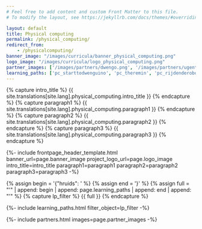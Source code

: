 ```yaml
---
# Feel free to add content and custom Front Matter to this file.
# To modify the layout, see https://jekyllrb.com/docs/themes/#overriding-theme-defaults

layout: default
title: Physical computing
permalink: /physical_computing/
redirect_from:
    - /physicalcomputing/
banner_image: "/images/curricula/banner_physical_computing.png"
logo_image: "/images/curricula/logo_physical_computing.png"
partner_images: ['/images/partners/dwengo.png', '/images/partners/ugent.svg', "/images/partners/innovet.jpg"]
learning_paths: ['pc_starttodwenguino', 'pc_theremin', 'pc_rijdenderobot', 'pc_leerlijn_introductie', 'pc_leerlijn_invoer_verwerking_uitvoer', 'pc_leerlijn_basisprincipes_digitale_elektronica', 'pc_leerlijn_grafisch_naar_tekstueel', 'pc_leerlijn_basis_programmeren', 'pc_leerlijn_fiches_dwenguino', 'pc_leerlijn_fiches_arduino', 'pc_leerlijn_project_lijnvolger', 'pc_leerlijn_project_bluetooth', 'pc_microcontroller', 'pc_leerlijn_hddclock']
---
```



{% capture intro_title %} {{ site.translations[site.lang].physical_computing.intro_title }} {% endcapture %}
{% capture paragraph1 %} {{ site.translations[site.lang].physical_computing.paragraph1 }} {% endcapture %}
{% capture paragraph2 %} {{ site.translations[site.lang].physical_computing.paragraph2 }} {% endcapture %}
{% capture paragraph3 %} {{ site.translations[site.lang].physical_computing.paragraph3 }} {% endcapture %}


{%- include frontpage_header_template.html banner_url=page.banner_image project_logo_url=page.logo_image
intro_title=intro_title
paragraph1=paragraph1
paragraph2=paragraph2
paragraph3=paragraph3
-%}


{% assign begin = '{"hruids": ' %}
{% assign end = '}' %}
{% assign full = "'" | append: begin | append: page.learning_paths | append: end | append: "'" %}
{% capture lp_filter %} {{ full }} {% endcapture %}

{%- include learning_paths.html filter_object=lp_filter -%}

{%- include partners.html images=page.partner_images -%}